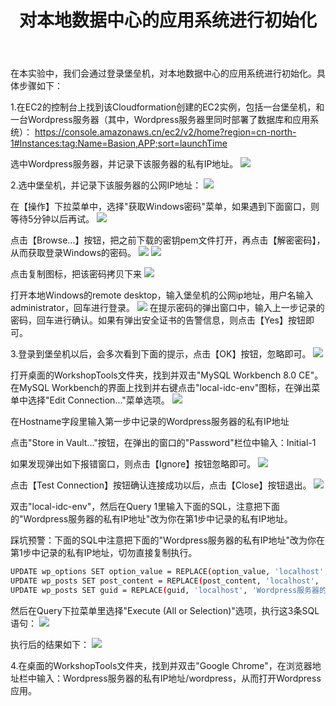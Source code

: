 ﻿---
title: "对本地数据中心的应用系统进行初始化"
chapter: false
weight: 22
---

在本实验中，我们会通过登录堡垒机，对本地数据中心的应用系统进行初始化。具体步骤如下：

1.在EC2的控制台上找到该Cloudformation创建的EC2实例，包括一台堡垒机，和一台Wordpress服务器（其中，Wordpress服务器里同时部署了数据库和应用系统）：
https://console.amazonaws.cn/ec2/v2/home?region=cn-north-1#Instances:tag:Name=Basion,APP;sort=launchTime

选中Wordpress服务器，并记录下该服务器的私有IP地址。
![](/images/CreateSourceEnv/getIDCWPIP.png)

2.选中堡垒机，并记录下该服务器的公网IP地址：
![](/images/CreateSourceEnv/getBastionIP.png)

在【操作】下拉菜单中，选择"获取Windows密码"菜单，如果遇到下面窗口，则等待5分钟以后再试。
![](/images/CreateSourceEnv/waitFourMins.png)

点击【Browse...】按钮，把之前下载的密钥pem文件打开，再点击【解密密码】，从而获取登录Windows的密码。
![](/images/CreateSourceEnv/getBastionPassword1.png)
![](/images/CreateSourceEnv/getBastionPassword2.png)

点击复制图标，把该密码拷贝下来
![](/images/CreateSourceEnv/getBastionPassword3.png)

打开本地Windows的remote desktop，输入堡垒机的公网ip地址，用户名输入administrator，回车进行登录。
![](/images/CreateSourceEnv/remotedesktop.png)
在提示密码的弹出窗口中，输入上一步记录的密码，回车进行确认。如果有弹出安全证书的告警信息，则点击【Yes】按钮即可。

3.登录到堡垒机以后，会多次看到下面的提示，点击【OK】按钮，忽略即可。
![](/images/CreateSourceEnv/ignoreMySQLError1.png)

打开桌面的WorkshopTools文件夹，找到并双击"MySQL Workbench 8.0 CE"。
在MySQL Workbench的界面上找到并右键点击"local-idc-env"图标，在弹出菜单中选择"Edit Connection..."菜单选项。
![](/images/CreateSourceEnv/editDBConnection1.png)

在Hostname字段里输入第一步中记录的Wordpress服务器的私有IP地址

点击"Store in Vault..."按钮，在弹出的窗口的"Password"栏位中输入：Initial-1

如果发现弹出如下报错窗口，则点击【Ignore】按钮忽略即可。
![](/images/CreateSourceEnv/ignoreMySQLError2.png)

点击【Test Connection】按钮确认连接成功以后，点击【Close】按钮退出。
![](/images/CreateSourceEnv/editDBConnection2.png)

双击"local-idc-env"，然后在Query 1里输入下面的SQL，注意把下面的"Wordpress服务器的私有IP地址"改为你在第1步中记录的私有IP地址。

踩坑预警：下面的SQL中注意把下面的"Wordpress服务器的私有IP地址"改为你在第1步中记录的私有IP地址，切勿直接复制执行。

```bash
UPDATE wp_options SET option_value = REPLACE(option_value, 'localhost', 'Wordpress服务器的私有IP地址') WHERE option_name = 'home' OR option_name = 'siteurl';
UPDATE wp_posts SET post_content = REPLACE(post_content, 'localhost', 'Wordpress服务器的私有IP地址');
UPDATE wp_posts SET guid = REPLACE(guid, 'localhost', 'Wordpress服务器的私有IP地址');
```

然后在Query下拉菜单里选择"Execute (All or Selection)"选项，执行这3条SQL语句：
![](/images/CreateSourceEnv/updateMetadata1.png)

执行后的结果如下：
![](/images/CreateSourceEnv/updateMetadata2.png)

4.在桌面的WorkshopTools文件夹，找到并双击"Google Chrome"，在浏览器地址栏中输入：Wordpress服务器的私有IP地址/wordpress，从而打开Wordpress应用。







 

